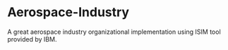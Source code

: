 # Aerospace-Industry

A great aerospace industry organizational implementation using ISIM tool provided by IBM.
